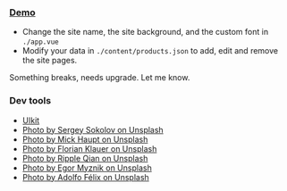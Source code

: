 
### [Demo](https://y6ok7k-3000.csb.app/)

- Change the site name, the site background, and the custom font in `./app.vue`
- Modify your data in `./content/products.json` to add, edit and remove the site pages.

Something breaks, needs upgrade. Let me know.

### Dev tools

- [UIkit](https://getuikit.com/)
- [Photo by Sergey Sokolov on Unsplash](https://unsplash.com/photos/YSUnEXMVN5k)
- [Photo by Mick Haupt on Unsplash](https://unsplash.com/photos/tJefy_Vu7Po)
- [Photo by Florian Klauer on Unsplash](https://unsplash.com/photos/mk7D-4UCfmg)
- [Photo by Ripple Qian on Unsplash](https://unsplash.com/photos/BdvX-f_dJOk)
- [Photo by Egor Myznik on Unsplash](https://unsplash.com/photos/CdRIW3QRdE4)
- [Photo by Adolfo Félix on Unsplash](https://unsplash.com/photos/RTEbHyyZtnU)
